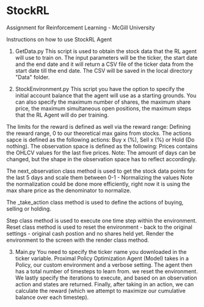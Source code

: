 # StockRL
Assignment for Reinforcement Learning - McGill University

Instructions on how to use StockRL Agent

1. GetData.py
This script is used to obtain the stock data that the RL agent will use to train on.
The input parameters will be the ticker, the start date and the end date and it will
return a CSV file of the ticker data from the start date till the end date. The CSV will
be saved in the local directory "Data" folder. 


2. StockEnvironment.py 
This script you have the option to specify the initial account balance that the agent
will use as a starting grounds. You can also specify the maximum number of shares, the 
maximum share price, the maximum simultaneous open positions, the maximum steps that the RL
Agent will do per training. 

The limits for the reward is defined as well via the reward range: Defining the reward range, 0 to our theoretical max gains from stocks.
The actions sapce is defined as the following actions: Buy x (%), Sell x (%) or Hold (Do nothing).
The observation space is defined as the following: Prices contains the OHLCV values for the last five prices. Note: The amount of days can be changed, but the shape
in the observation space has to reflect accordingly. 

The next_observation class method is used to get the stock data points for the last 5 days and scale them between 0-1 - Normalizing the values
Note the normalization could be done more efficiently, right now it is using the max share price as the denominator to normalize.

The _take_action class method is used to define the actions of buying, selling or holding. 

Step class method is used to execute one time step within the environment.
Reset class method is used to reset the environment - back to the original settings - original cash postion and no shares held yet.
Render the environment to the screen with the render class method. 

3. Main.py
You need to specify the ticker name you downloaded in the ticker variable.
Proximal Policy Optimization Agent (Model) takes in a Policy, our custom environment and a verbose setting. 
The agent then has a total number of timesteps to learn from.
we reset the environment.
We lastly specify the iterations to execute, and based on an observation action and states are returned.
Finally, after taking in an action, we can calculate the reward (which we attempt to maximize our cumulative balance over each timestep). 

